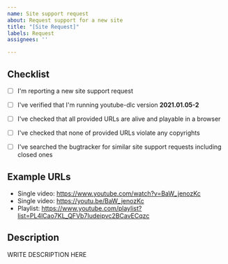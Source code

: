 ```yaml
---
name: Site support request
about: Request support for a new site
title: "[Site Request]"
labels: Request
assignees: ''

---
```


<!--

######################################################################
  WARNING!
  IGNORING THE FOLLOWING TEMPLATE WILL RESULT IN ISSUE CLOSED AS INCOMPLETE
######################################################################

-->


## Checklist

<!--
Carefully read and work through this check list in order to prevent the most common mistakes and misuse of youtube-dlc:
- First of, make sure you are using the latest version of youtube-dlc. Run `youtube-dlc --version` and ensure your version is 2021.01.05-2. If it's not, see https://github.com/pukkandan/yt-dlc on how to update. Issues with outdated version will be REJECTED.
- Make sure that all provided video/audio/playlist URLs (if any) are alive and playable in a browser.
- Make sure that site you are requesting is not dedicated to copyright infringement, see https://github.com/pukkandan/yt-dlc. youtube-dlc does not support such sites. In order for site support request to be accepted all provided example URLs should not violate any copyrights.
- Search the bugtracker for similar site support requests: https://github.com/pukkandan/yt-dlc. DO NOT post duplicates.
- Finally, put x into all relevant boxes like this [x] (Dont forget to delete the empty space)
-->

- [ ] I'm reporting a new site support request
- [ ] I've verified that I'm running youtube-dlc version **2021.01.05-2**
- [ ] I've checked that all provided URLs are alive and playable in a browser
- [ ] I've checked that none of provided URLs violate any copyrights
- [ ] I've searched the bugtracker for similar site support requests including closed ones


## Example URLs

<!--
Provide all kinds of example URLs support for which should be included. Replace following example URLs by yours.
-->

- Single video: https://www.youtube.com/watch?v=BaW_jenozKc
- Single video: https://youtu.be/BaW_jenozKc
- Playlist: https://www.youtube.com/playlist?list=PL4lCao7KL_QFVb7Iudeipvc2BCavECqzc


## Description

<!--
Provide any additional information.
If work on your issue requires account credentials please provide them or explain how one can obtain them.
-->

WRITE DESCRIPTION HERE
